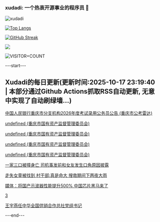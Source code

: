 ### xudadi: 一个热衷开源事业的程序员 👋

![xudadi](https://github-readme-stats-git-masterorgs-github-readme-stats-team.vercel.app/api?username=xudadi)

[![Top Langs](https://github-readme-stats.vercel.app/api/top-langs/?username=xudadi)](https://github.com/anuraghazra/github-readme-stats)

[![GitHub Streak](https://streak-stats.demolab.com?user=xudadi&locale=zh_Hans)](https://git.io/streak-stats)

![](https://raw.githubusercontent.com/xudadi/xudadi/main/assets/github-contribution-grid-snake.svg)

![VISITOR+COUNT](https://komarev.com/ghpvc/?username=xudadi&label=VISITOR+COUNT)


---start---

## Xudadi的每日更新(更新时间:2025-10-17 23:19:40 | 本部分通过Github Actions抓取RSS自动更新, 无意中实现了自动刷绿墙...)

[中国人民银行重庆市分支机构2026年度考试录用公务员公告 (重庆市公考雷达)](https://www.gongkaoleida.com/article/2653853)

[undefined (重庆市国有资产监督管理委员会)](https://dadilab.github.io/feeds/all.xml)

[undefined (重庆市国有资产监督管理委员会)](https://dadilab.github.io/feeds/all.xml)

[undefined (重庆市国有资产监督管理委员会)](https://dadilab.github.io/feeds/all.xml)

[undefined (重庆市国有资产监督管理委员会)](https://dadilab.github.io/feeds/all.xml)

[一家三口被撞身亡 司机事发前和女友发生口角原因披露](https://m.163.com/news/article/KC3DGFSF053469LG.html)

[走失女童被找到 村干部:真是命大 搜救期间下两夜大雨](https://m.163.com/news/article/KC3KDEML05561G0D.html)

[媒体：将国产示波器性能提升500% 中国芯片黑马来了](https://m.163.com/news/article/KC3GUTVB0514BE2Q.html)

[3](https://m.163.com/touch/news/sub/domestic)

[王宇燕任中华全国供销合作总社党组书记](https://m.163.com/news/article/KC3I2SPA0534A4SC.html)

---end---
